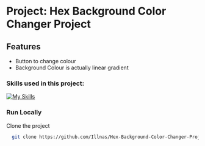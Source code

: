 # Project: Hex Background Color Changer Project





## Features

- Button to change colour
- Background Colour is actually linear gradient







### Skills used in this project:

[![My Skills](https://skillicons.dev/icons?i=js,html,css)](https://skillicons.dev)



### Run Locally

Clone the project

```bash
  git clone https://github.com/Illnas/Hex-Background-Color-Changer-Project.git
```

